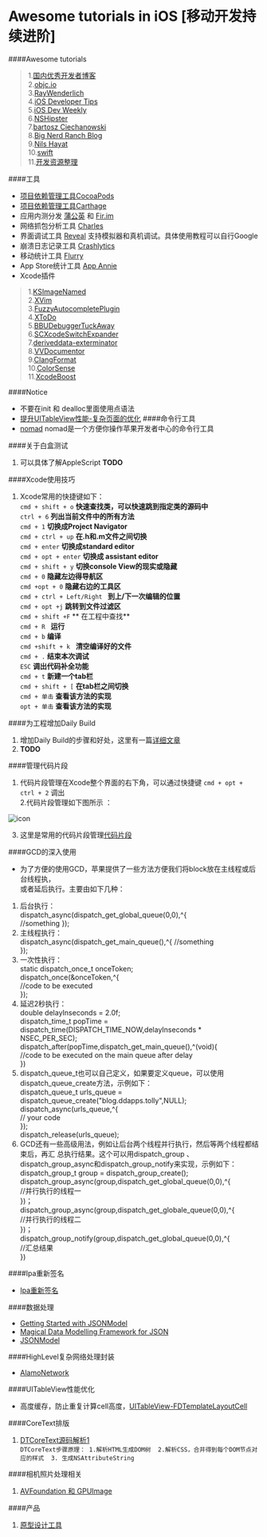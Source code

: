 Awesome tutorials in iOS [移动开发持续进阶] 
==========

####Awesome tutorials   
  >1.[国内优秀开发者博客](https://github.com/tangqiaoboy/iOSBlogCN)  
  >2.[objc.io](http://www.objc.io/)  
  >3.[RayWenderlich](http://www.raywenderlich.com)  
  >4.[iOS Developer Tips](http://iosdevelopertips.com)  
  >5.[iOS Dev Weekly](http://iosdevweekly.com)  
  >6.[NSHipster](http://nshipster.com)  
  >7.[bartosz Ciechanowski](http://ciechanowski.me)  
  >8.[Big Nerd Ranch Blog](http://blog.bignerdranch.com)  
  >9.[Nils Hayat](http://nilsou.com/)    
  >10.[swift](https://github.com/ddapps/Swift)  
  >11.[开发资源整理](https://github.com/lyfeyaj/awesome-resources)  

####工具
* [项目依赖管理工具CocoaPods](http://code4app.com/article/cocoapods-install-usage)   
* [项目依赖管理工具Carthage](http://www.isaced.com/post-265.html)  
* 应用内测分发 [蒲公英](http://www.pgyer.com/) 和 [Fir.im](fir.im)
* 网络抓包分析工具 [Charles](http://www.charlesproxy.com/)
* 界面调试工具 [Reveal](http://revealapp.com/)  支持模拟器和真机调试。具体使用教程可以自行Google
* 崩溃日志记录工具 [Crashlytics]()
* 移动统计工具 [Flurry]()
* App Store统计工具 [App Annie]()
*  Xcode插件   
  >1.[KSImageNamed]()  
  >2.[XVim]()  
  >3.[FuzzyAutocompletePlugin]()  
  >4.[XToDo]()  
  >5.[BBUDebuggerTuckAway]()  
  >6.[SCXcodeSwitchExpander]()  
  >7.[deriveddata-exterminator]()  
  >8.[VVDocumentor]()  
  >9.[ClangFormat]()  
  >10.[ColorSense]()  
  >11.[XcodeBoost]()

####Notice
* 不要在init 和 dealloc里面使用点语法
* [提升UITableView性能-复杂页面的优化](http://tutuge.me/2015/02/19/%E6%8F%90%E5%8D%87UITableView%E6%80%A7%E8%83%BD-%E5%A4%8D%E6%9D%82%E9%A1%B5%E9%9D%A2%E7%9A%84%E4%BC%98%E5%8C%96/)
####命令行工具
* [nomad](http://nomad-cli.com/) nomad是一个方便你操作苹果开发者中心的命令行工具

####关于白盒测试
  1. 可以具体了解AppleScript     **TODO**

####Xcode使用技巧  
  1. Xcode常用的快捷键如下：  
     `cmd + shift + o`     **快速查找类，可以快速跳到指定类的源码中**  
     `ctrl + 6`                          **列出当前文件中的所有方法**  
     `cmd + 1`                            **切换成Project Navigator**  
     `cmd + ctrl + up`                       **在.h和.m文件之间切换**   
     `cmd + enter`                          **切换成standard editor**  
     `cmd + opt + enter`          **切换成 assistant editor**  
     `cmd + shift + y`            **切换console View的现实或隐藏**  
     `cmd + 0`                  **隐藏左边得导航区**   
     `cmd +opt + 0`             **隐藏右边的工具区**  
     `cmd + ctrl + Left/Right `    **到上/下一次编辑的位置**    
     `cmd + opt +j`            **跳转到文件过滤区**     
     `cmd + shift +F`       ** 在工程中查找**     
     `cmd + R `              **运行**   
     `cmd + b`               **编译**   
     `cmd +shift + k `        **清空编译好的文件**   
     `cmd + .`              **结束本次调试**    
     `ESC`                  **调出代码补全功能**   
     `cmd + t`              **新建一个tab栏**  
     `cmd + shift + [`       **在tab栏之间切换**    
     `cmd + 单击`            **查看该方法的实现**   
     `opt + 单击`            **查看该方法的实现**  
  
####为工程增加Daily Build

 1. 增加Daily Build的步骤和好处，这里有一篇[详细文章](http://blog.devtang.com/blog/2012/02/16/apply-daily-build-in-ios-project/)        
 2. **TODO**  


####管理代码片段

 1. 代码片段管理在Xcode整个界面的右下角，可以通过快捷键 `cmd + opt + ctrl + 2` 调出  
 2.代码片段管理如下图所示 ：   
     
 ![icon](http://ww4.sinaimg.cn/large/759d343bgw1eoym0jhlxzj20c508q3zh.jpg)  
  
 3. 这里是常用的代码片段管理[代码片段](https://github.com/ddapps/xcode_tool)  


  
####GCD的深入使用
  * 为了方便的使用GCD，苹果提供了一些方法方便我们将block放在主线程或后台线程执，  
或者延后执行。主要由如下几种：  
  1. 后台执行：  
   dispatch_async(dispatch_get_global_queue(0,0),^{  
	//something
});  
  2. 主线程执行：  
  dispatch_async(dispatch_get_main_queue(),^{
	//something  
});  
  3. 一次性执行：  
  static dispatch_once_t onceToken;    
  dispatch_once(&onceToken,^{  
  //code to be executed  
});  
  4. 延迟2秒执行：  
  double delayInseconds = 2.0f;  
  dispatch_time_t popTime = dispatch_time(DISPATCH_TIME_NOW,delayInseconds * NSEC_PER_SEC);  
  dispatch_after(popTime,dispatch_get_main_queue(),^(void){  
  //code to be executed on the main queue after delay  
})  
  5. dispatch_queue_t也可以自己定义，如果要定义queue，可以使用dispatch_queue_create方法，示例如下：  
  dispatch_queue_t urls_queue = dispatch_queue_create("blog.ddapps.tolly",NULL);  
  dispatch_async(urls_queue,^{  
	// your code  
});  
  dispatch_release(urls_queue);  
  6. GCD还有一些高级用法，例如让后台两个线程并行执行，然后等两个线程都结束后，再汇  总执行结果。这个可以用dispatch_group 、dispatch_group_async和dispatch_group_notify来实现，示例如下：  
	dispatch_group_t group = dispatch_group_create();  
	dispatch_group_async(group,dispatch_get_global_queue(0,0),^{  
	//并行执行的线程一  
})；  
	dispatch_group_async(group,dispatch_get_globale_queue(0,0),^{  
        //并行执行的线程二  
})；    
	dispatch_group_notify(group,dispatch_get_global_queue(0,0),^{  
	//汇总结果  
})  


####Ipa重新签名
* [Ipa重新签名](http://blog.csdn.net/cdztop/article/details/17334487)  

####数据处理  
* [Getting Started with JSONModel](http://code.tutsplus.com/tutorials/getting-started-with-jsonmodel--cms-19840)  
* [Magical Data Modelling Framework for JSON](https://github.com/icanzilb/JSONModel/blob/master/README.md#magical-data-modelling-framework-for-json)  
* [JSONModel](https://github.com/icanzilb/JSONModel)  

####HighLevel复杂网络处理封装
* [AlamoNetwork](https://github.com/ddapps/AlamoNetwork)  

####UITableView性能优化
* 高度缓存，防止重复计算cell高度，[UITableView-FDTemplateLayoutCell](https://github.com/forkingdog/UITableView-FDTemplateLayoutCell) 

####CoreText排版
1. [DTCoreText源码解析1](http://blog.cnbang.net/tech/2630/)  
    `DTCoreText步骤原理： 1.解析HTML生成DOM树  2.解析CSS，合并得到每个DOM节点对应的样式  3. 生成NSAttributeString`  


####相机照片处理相关
1. [AVFoundation 和 GPUImage](http://wang9262.github.io/blog/2014/08/26/avfoundation-related/)


####产品
1. [原型设计工具](https://墨刀.com)
